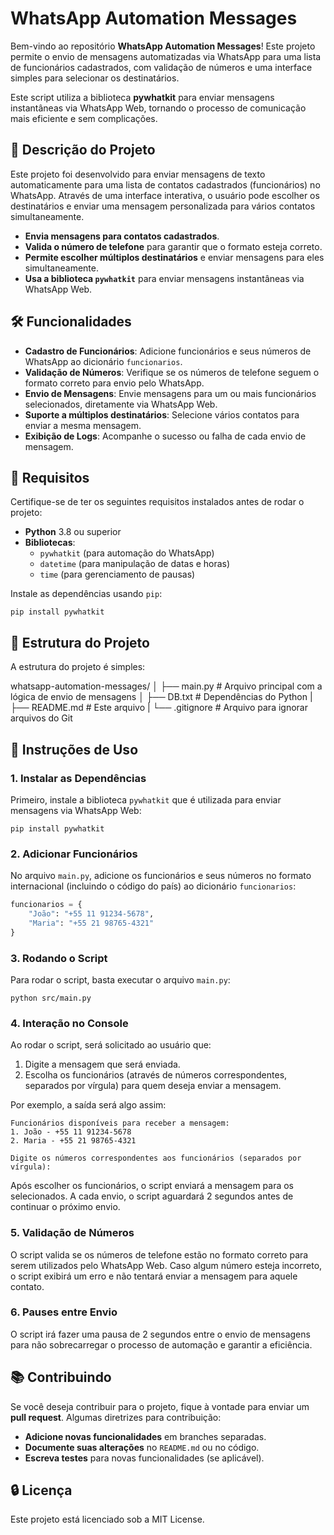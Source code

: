
# WhatsApp Automation Messages

Bem-vindo ao repositório **WhatsApp Automation Messages**! Este projeto permite o envio de mensagens automatizadas via WhatsApp para uma lista de funcionários cadastrados, com validação de números e uma interface simples para selecionar os destinatários.

Este script utiliza a biblioteca **pywhatkit** para enviar mensagens instantâneas via WhatsApp Web, tornando o processo de comunicação mais eficiente e sem complicações.

## 🚀 Descrição do Projeto

Este projeto foi desenvolvido para enviar mensagens de texto automaticamente para uma lista de contatos cadastrados (funcionários) no WhatsApp. Através de uma interface interativa, o usuário pode escolher os destinatários e enviar uma mensagem personalizada para vários contatos simultaneamente.

-   **Envia mensagens para contatos cadastrados**.
-   **Valida o número de telefone** para garantir que o formato esteja correto.
-   **Permite escolher múltiplos destinatários** e enviar mensagens para eles simultaneamente.
-   **Usa a biblioteca `pywhatkit`** para enviar mensagens instantâneas via WhatsApp Web.

## 🛠️ Funcionalidades

-   **Cadastro de Funcionários**: Adicione funcionários e seus números de WhatsApp ao dicionário `funcionarios`.
-   **Validação de Números**: Verifique se os números de telefone seguem o formato correto para envio pelo WhatsApp.
-   **Envio de Mensagens**: Envie mensagens para um ou mais funcionários selecionados, diretamente via WhatsApp Web.
-   **Suporte a múltiplos destinatários**: Selecione vários contatos para enviar a mesma mensagem.
-   **Exibição de Logs**: Acompanhe o sucesso ou falha de cada envio de mensagem.

## 📝 Requisitos

Certifique-se de ter os seguintes requisitos instalados antes de rodar o projeto:

-   **Python** 3.8 ou superior
-   **Bibliotecas**:
    -   `pywhatkit` (para automação do WhatsApp)
    -   `datetime` (para manipulação de datas e horas)
    -   `time` (para gerenciamento de pausas)

Instale as dependências usando `pip`:

`pip install pywhatkit` 

## 📁 Estrutura do Projeto

A estrutura do projeto é simples:

whatsapp-automation-messages/
│
├── main.py            # Arquivo principal com a lógica de envio de mensagens
│
├── DB.txt       # Dependências do Python
|
├── README.md              # Este arquivo
|
└── .gitignore             # Arquivo para ignorar arquivos do Git


## 🔧 Instruções de Uso

### 1. **Instalar as Dependências**

Primeiro, instale a biblioteca `pywhatkit` que é utilizada para enviar mensagens via WhatsApp Web:

`pip install pywhatkit` 

### 2. **Adicionar Funcionários**

No arquivo `main.py`, adicione os funcionários e seus números no formato internacional (incluindo o código do país) ao dicionário `funcionarios`:

```py
funcionarios = {
    "João": "+55 11 91234-5678",
    "Maria": "+55 21 98765-4321"
}
```

### 3. **Rodando o Script**

Para rodar o script, basta executar o arquivo `main.py`:

`python src/main.py` 

### 4. **Interação no Console**

Ao rodar o script, será solicitado ao usuário que:

1.  Digite a mensagem que será enviada.
2.  Escolha os funcionários (através de números correspondentes, separados por vírgula) para quem deseja enviar a mensagem.

Por exemplo, a saída será algo assim:

```
Funcionários disponíveis para receber a mensagem:
1. João - +55 11 91234-5678
2. Maria - +55 21 98765-4321

Digite os números correspondentes aos funcionários (separados por vírgula):
```

Após escolher os funcionários, o script enviará a mensagem para os selecionados. A cada envio, o script aguardará 2 segundos antes de continuar o próximo envio.

### 5. **Validação de Números**

O script valida se os números de telefone estão no formato correto para serem utilizados pelo WhatsApp Web. Caso algum número esteja incorreto, o script exibirá um erro e não tentará enviar a mensagem para aquele contato.

### 6. **Pauses entre Envio**

O script irá fazer uma pausa de 2 segundos entre o envio de mensagens para não sobrecarregar o processo de automação e garantir a eficiência.

## 📚 Contribuindo

Se você deseja contribuir para o projeto, fique à vontade para enviar um **pull request**. Algumas diretrizes para contribuição:

-   **Adicione novas funcionalidades** em branches separadas.
-   **Documente suas alterações** no `README.md` ou no código.
-   **Escreva testes** para novas funcionalidades (se aplicável).

## 🔒 Licença

Este projeto está licenciado sob a MIT License.
